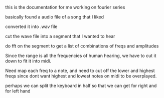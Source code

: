 this is the documentation for me working on fourier series


basically found a audio file of a song that I liked

converted it into .wav file

cut the wave file into a segment that I wanted to hear

do fft on the segment to get a list of combinations of freqs and amplitudes

Since the range is all the frequencies of human hearing, we have to cut it down to fit it into midi.

Need map each freq to a note, and need to cut off the lower and highest freqs since dont want highest and lowest notes on midi to be overplayed.

perhaps we can split the keyboard in half so that we can get for right and for left hand

